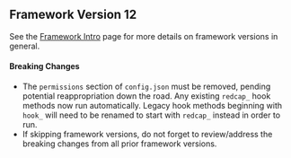 ## Framework Version 12

See the [Framework Intro](README.md) page for more details on framework versions in general.

#### Breaking Changes

- The `permissions` section of `config.json` must be removed, pending potential reappropriation down the road.  Any existing `redcap_` hook methods now run automatically.  Legacy hook methods beginning with `hook_` will need to be renamed to start with `redcap_` instead in order to run.
- If skipping framework versions, do not forget to review/address the breaking changes from all prior framework versions.
